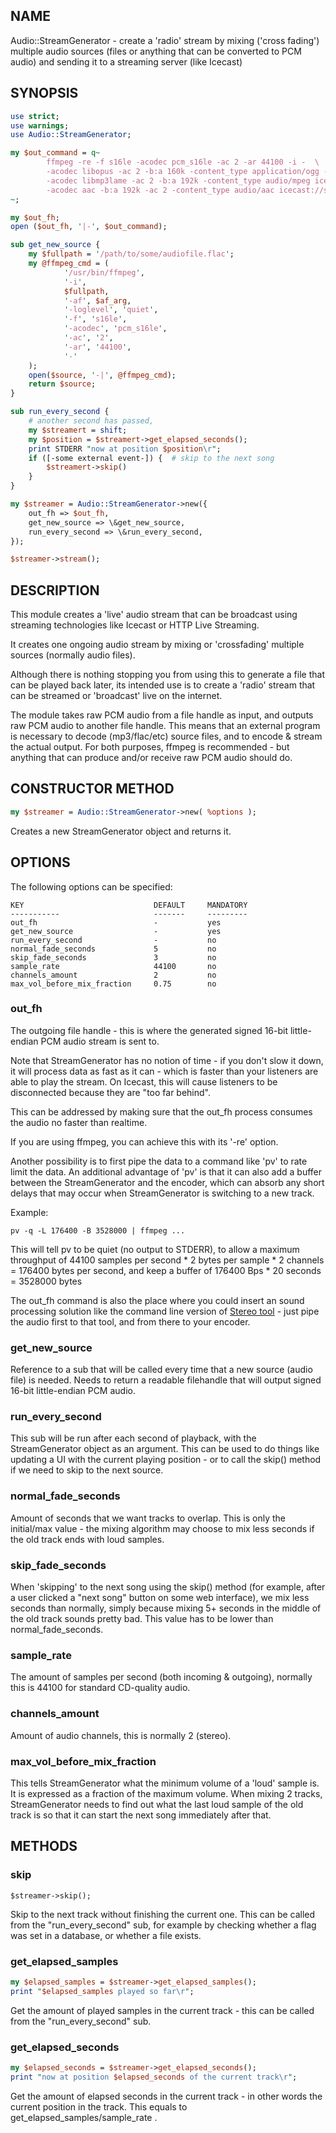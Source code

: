 ## NAME

Audio::StreamGenerator - create a 'radio' stream by mixing ('cross fading') multiple audio sources (files or anything that can be converted to PCM audio) and sending it to a streaming server (like Icecast)

## SYNOPSIS

```perl
use strict;
use warnings;
use Audio::StreamGenerator;

my $out_command = q~
        ffmpeg -re -f s16le -acodec pcm_s16le -ac 2 -ar 44100 -i -  \
        -acodec libopus -ac 2 -b:a 160k -content_type application/ogg -format ogg icecast://source:hackme@localhost:8000/our_radio.opus \
        -acodec libmp3lame -ac 2 -b:a 192k -content_type audio/mpeg icecast://source:hackme@localhost:8000/our_radio.mp3 \
        -acodec aac -b:a 192k -ac 2 -content_type audio/aac icecast://source:hackme@localhost:8000/our_radio.aac
~;

my $out_fh;
open ($out_fh, '|-', $out_command);

sub get_new_source {
    my $fullpath = '/path/to/some/audiofile.flac';
    my @ffmpeg_cmd = (
            '/usr/bin/ffmpeg',
            '-i',
            $fullpath,
            '-af', $af_arg,
            '-loglevel', 'quiet',
            '-f', 's16le',
            '-acodec', 'pcm_s16le',
            '-ac', '2',
            '-ar', '44100',
            '-'
    );
    open($source, '-|', @ffmpeg_cmd);
    return $source;
}

sub run_every_second {
    # another second has passed, 
    my $streamert = shift;
    my $position = $streamert->get_elapsed_seconds();
    print STDERR "now at position $position\r";
    if ([-some external event-]) {  # skip to the next song
        $streamert->skip()
    }
}

my $streamer = Audio::StreamGenerator->new({
    out_fh => $out_fh,
    get_new_source => \&get_new_source,
    run_every_second => \&run_every_second,
});

$streamer->stream();
```

## DESCRIPTION

This module creates a 'live' audio stream that can be broadcast using streaming technologies like Icecast or HTTP Live Streaming. 

It creates one ongoing audio stream by mixing or 'crossfading' multiple sources (normally audio files). 

Although there is nothing stopping you from using this to generate a file that can be played back later, its intended use is to create a 'radio' stream that can be streamed or 'broadcast' live on the internet. 

The module takes raw PCM audio from a file handle as input, and outputs raw PCM audio to another file handle. This means that an external program is necessary to decode (mp3/flac/etc) source files, and to encode & stream the actual output. For both purposes, ffmpeg is recommended - but anything that can produce and/or receive raw PCM audio should do. 

## CONSTRUCTOR METHOD

```perl
my $streamer = Audio::StreamGenerator->new( %options );
```

Creates a new StreamGenerator object and returns it. 

## OPTIONS

The following options can be specified:

```
KEY                             DEFAULT     MANDATORY
-----------                     -------     ---------
out_fh                          -           yes
get_new_source                  -           yes
run_every_second                -           no
normal_fade_seconds             5           no
skip_fade_seconds               3           no
sample_rate                     44100       no
channels_amount                 2           no
max_vol_before_mix_fraction     0.75        no
```

### out\_fh

The outgoing file handle - this is where the generated signed 16-bit little-endian PCM audio stream is sent to. 

Note that StreamGenerator has no notion of time - if you don't slow it down, it will process data as fast as it can - which is faster than your listeners are able to play the stream. 
On Icecast, this will cause listeners to be disconnected because they are "too far behind". 

This can be addressed by making sure that the out\_fh process consumes the audio no faster than realtime. 

If you are using ffmpeg, you can achieve this with its '-re' option. 

Another possibility is to first pipe the data to a command like 'pv' to rate limit the data. An additional advantage of 'pv' is that it can also add a buffer between the StreamGenerator and the encoder, which can absorb any short delays that may occur when StreamGenerator is switching to a new track. 

Example:

```
pv -q -L 176400 -B 3528000 | ffmpeg ...
```

This will tell pv to be quiet (no output to STDERR), to allow a maximum throughput of 44100 samples per second \* 2 bytes per sample \* 2 channels = 176400 bytes per second, and keep a buffer of 176400 Bps \* 20 seconds = 3528000 bytes

The out\_fh command is also the place where you could insert an sound processing solution like the command line version of [Stereo tool](https://www.stereotool.com/) - just pipe the audio first to that tool, and from there to your encoder. 

### get\_new\_source

Reference to a sub that will be called every time that a new source (audio file) is needed. Needs to return a readable filehandle that will output signed 16-bit little-endian PCM audio. 

### run\_every\_second

This sub will be run after each second of playback, with the StreamGenerator object as an argument. This can be used to do things like updating a UI with the current playing position - or to call the skip() method if we need to skip to the next source. 

### normal\_fade\_seconds

Amount of seconds that we want tracks to overlap. This is only the initial/max value - the mixing algorithm may choose to mix less seconds if the old track ends with loud samples.

### skip\_fade\_seconds

When 'skipping' to the next song using the skip() method (for example, after a user clicked a "next song" button on some web interface), we mix less seconds than normally, simply because mixing 5+ seconds in the middle of the old track sounds pretty bad. This value has to be lower than normal\_fade\_seconds. 

### sample\_rate

The amount of samples per second (both incoming & outgoing), normally this is 44100 for standard CD-quality audio. 

### channels\_amount

Amount of audio channels, this is normally 2 (stereo). 

### max\_vol\_before\_mix\_fraction

This tells StreamGenerator what the minimum volume of a 'loud' sample is. It is expressed as a fraction of the maximum volume. 
When mixing 2 tracks, StreamGenerator needs to find out what the last loud sample of the old track is so that it can start the next song immediately after that. 

## METHODS

### skip
    $streamer->skip();

Skip to the next track without finishing the current one. This can be called from the "run\_every\_second" sub, for example by checking whether a flag was set in a database, or whether a file exists. 

### get\_elapsed\_samples

```perl
my $elapsed_samples = $streamer->get_elapsed_samples();
print "$elapsed_samples played so far\r";
```

Get the amount of played samples in the current track - this can be called from the "run\_every\_second" sub. 

### get\_elapsed\_seconds

```perl
my $elapsed_seconds = $streamer->get_elapsed_seconds();
print "now at position $elapsed_seconds of the current track\r";
```

Get the amount of elapsed seconds in the current track - in other words the current position in the track. This equals to get\_elapsed\_samples/sample\_rate . 
